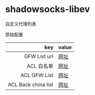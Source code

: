 # shadowsocks-libev
自定义代理列表


原始配置

|key|value|
|---:|:---|
|GFW List url|[网址](https://raw.githubusercontent.com/gfwlist/gfwlist/master/gfwlist.txt)|
|ACL 白名单|[网址](https://raw.githubusercontent.com/shadowsocks/shadowsocks-libev/master/acl/chn.acl)|
|ACL GFW List|[网址](https://raw.githubusercontent.com/shadowsocks/shadowsocks-libev/master/acl/gfwlist.acl)|
|ACL Back china list|[网址](https://raw.githubusercontent.com/shadowsocks/shadowsocks-libev/master/ShadowsocksX-NG/server_block_chn.acl)|